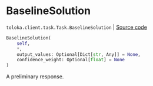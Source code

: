 # BaselineSolution
`toloka.client.task.Task.BaselineSolution` | [Source code](https://github.com/Toloka/toloka-kit/blob/v1.2.2/src/client/task.py#L83)

```python
BaselineSolution(
    self,
    *,
    output_values: Optional[Dict[str, Any]] = None,
    confidence_weight: Optional[float] = None
)
```

A preliminary response.

